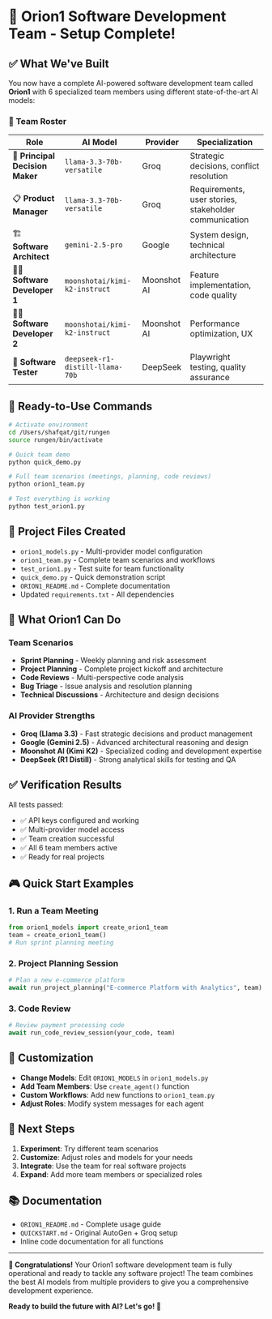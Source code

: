 # 🎉 Orion1 Software Development Team - Setup Complete!

## ✅ What We've Built

You now have a complete AI-powered software development team called **Orion1** with 6 specialized team members using different state-of-the-art AI models:

### 👥 Team Roster

| Role | AI Model | Provider | Specialization |
|------|----------|----------|----------------|
| 👑 **Principal Decision Maker** | `llama-3.3-70b-versatile` | Groq | Strategic decisions, conflict resolution |
| 📋 **Product Manager** | `llama-3.3-70b-versatile` | Groq | Requirements, user stories, stakeholder communication |
| 🏗️ **Software Architect** | `gemini-2.5-pro` | Google | System design, technical architecture |
| 👨‍💻 **Software Developer 1** | `moonshotai/kimi-k2-instruct` | Moonshot AI | Feature implementation, code quality |
| 👩‍💻 **Software Developer 2** | `moonshotai/kimi-k2-instruct` | Moonshot AI | Performance optimization, UX |
| 🧪 **Software Tester** | `deepseek-r1-distill-llama-70b` | DeepSeek | Playwright testing, quality assurance |

## 🚀 Ready-to-Use Commands

```bash
# Activate environment
cd /Users/shafqat/git/rungen
source rungen/bin/activate

# Quick team demo
python quick_demo.py

# Full team scenarios (meetings, planning, code reviews)
python orion1_team.py

# Test everything is working
python test_orion1.py
```

## 📁 Project Files Created

- `orion1_models.py` - Multi-provider model configuration
- `orion1_team.py` - Complete team scenarios and workflows
- `test_orion1.py` - Test suite for team functionality
- `quick_demo.py` - Quick demonstration script
- `ORION1_README.md` - Complete documentation
- Updated `requirements.txt` - All dependencies

## 🎯 What Orion1 Can Do

### Team Scenarios
- **Sprint Planning** - Weekly planning and risk assessment
- **Project Planning** - Complete project kickoff and architecture
- **Code Reviews** - Multi-perspective code analysis
- **Bug Triage** - Issue analysis and resolution planning
- **Technical Discussions** - Architecture and design decisions

### AI Provider Strengths
- **Groq (Llama 3.3)** - Fast strategic decisions and product management
- **Google (Gemini 2.5)** - Advanced architectural reasoning and design
- **Moonshot AI (Kimi K2)** - Specialized coding and development expertise
- **DeepSeek (R1 Distill)** - Strong analytical skills for testing and QA

## ✅ Verification Results

All tests passed:
- ✅ API keys configured and working
- ✅ Multi-provider model access
- ✅ Team creation successful
- ✅ All 6 team members active
- ✅ Ready for real projects

## 🎮 Quick Start Examples

### 1. Run a Team Meeting
```python
from orion1_models import create_orion1_team
team = create_orion1_team()
# Run sprint planning meeting
```

### 2. Project Planning Session
```python
# Plan a new e-commerce platform
await run_project_planning("E-commerce Platform with Analytics", team)
```

### 3. Code Review
```python
# Review payment processing code
await run_code_review_session(your_code, team)
```

## 🔧 Customization

- **Change Models**: Edit `ORION1_MODELS` in `orion1_models.py`
- **Add Team Members**: Use `create_agent()` function
- **Custom Workflows**: Add new functions to `orion1_team.py`
- **Adjust Roles**: Modify system messages for each agent

## 🌟 Next Steps

1. **Experiment**: Try different team scenarios
2. **Customize**: Adjust roles and models for your needs  
3. **Integrate**: Use the team for real software projects
4. **Expand**: Add more team members or specialized roles

## 📚 Documentation

- `ORION1_README.md` - Complete usage guide
- `QUICKSTART.md` - Original AutoGen + Groq setup
- Inline code documentation for all functions

---

**🎉 Congratulations!** Your Orion1 software development team is fully operational and ready to tackle any software project! The team combines the best AI models from multiple providers to give you a comprehensive development experience.

**Ready to build the future with AI? Let's go! 🚀**
